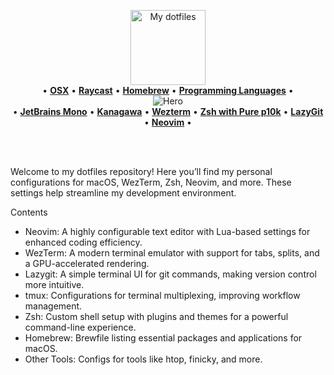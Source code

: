 <p align="center">
  <img src="https://user-images.githubusercontent.com/60138143/91989761-8fd15180-ed39-11ea-8a83-645f92507c2d.png" width="120" title="My dotfiles">
  <br />
  &bull; <a href="https://github.com/alex-popov-tech/.dotfiles/blob/master/.scripts/install.sh" title="OS"><b>OSX</b></a>
  &bull; <a href="https://www.raycast.com/" title="Raycast"><b>Raycast</b></a>
  &bull; <a href="https://github.com/alex-popov-tech/.dotfiles/blob/master/.scripts/install.sh" title="Homebrew"><b>Homebrew</b></a>
  &bull; <a href="https://github.com/alex-popov-tech/.dotfiles/blob/master/.scripts/install.sh" title="Languages"><b>Programming Languages</b></a>
  &bull;
  <br />
  <img src="https://github.com/alex-popov-tech/.dotfiles/assets/21224705/6aed4e2f-d46c-47fa-b29a-1181a8b42a19" title="Hero" />
  <br />
  &bull; <a href="https://github.com/ryanoasis/nerd-fonts/tree/master/patched-fonts/JetBrainsMono" title="Font"><b>JetBrains Mono</b></a>
  &bull; <a href="https://github.com/rebelot/kanagawa.nvim" title="colorscheme"><b>Kanagawa</b></a>
  &bull; <a href="https://github.com/alex-popov-tech/.dotfiles/tree/master/wezterm" title="Wezterm"><b>Wezterm</b></a>
  &bull; <a href="https://github.com/alex-popov-tech/.dotfiles/blob/master/zsh" title="Shell"><b>Zsh with Pure p10k</b></a>
  &bull; <a href="https://github.com/jesseduffield/lazygit"><b>LazyGit</b></a>
  &bull; <a href="https://github.com/alex-popov-tech/.dotfiles/tree/master/nvim" title="Editor"><b>Neovim</b></a>
  &bull;
</p>
<br />
<br />

Welcome to my dotfiles repository! Here you’ll find my personal configurations for macOS, WezTerm, Zsh, Neovim, and more. These settings help streamline my development environment.

Contents
<ul>
  <li>Neovim: A highly configurable text editor with Lua-based settings for enhanced coding efficiency.</li>
  <li>WezTerm: A modern terminal emulator with support for tabs, splits, and a GPU-accelerated rendering.</li>
  <li>Lazygit: A simple terminal UI for git commands, making version control more intuitive.</li>
  <li>tmux: Configurations for terminal multiplexing, improving workflow management.</li>
  <li>Zsh: Custom shell setup with plugins and themes for a powerful command-line experience.</li>
  <li>Homebrew: Brewfile listing essential packages and applications for macOS.</li>
  <li>Other Tools: Configs for tools like htop, finicky, and more.</li>
</ul>
